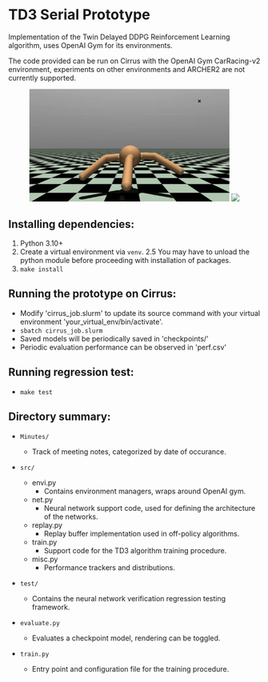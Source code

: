 # TD3 Serial Prototype
Implementation of the Twin Delayed DDPG Reinforcement Learning algorithm, uses OpenAI Gym for its environments.

The code provided can be run on Cirrus with the OpenAI Gym CarRacing-v2 environment, experiments on other environments and ARCHER2 are not currently supported.

<center>
<p float="middle">
  <img src="images/ant.gif" width="400" />
  <img src="images/car.gif" width="350" /> 
</p>
</center>

## Installing dependencies:
1. Python 3.10+
2. Create a virtual environment via `venv`.
2.5 You may have to unload the python module before proceeding with installation of packages.
3. `make install`

## Running the prototype on Cirrus:
* Modify 'cirrus_job.slurm' to update its source command with your virtual environment 'your_virtual_env/bin/activate'.
* `sbatch cirrus_job.slurm`
* Saved models will be periodically saved in 'checkpoints/'
* Periodic evaluation performance can be observed in 'perf.csv'

## Running regression test:
* `make test`

## Directory summary:
- `Minutes/`
    * Track of meeting notes, categorized by date of occurance.
- `src/`
	* envi.py
		- Contains environment managers, wraps around OpenAI gym.
	* net.py
		- Neural network support code, used for defining the architecture of the networks.
	* replay.py
		- Replay buffer implementation used in off-policy algorithms.
	* train.py
		- Support code for the TD3 algorithm training procedure.
	* misc.py
		- Performance trackers and distributions.

- `test/`
	* Contains the neural network verification regression testing framework.

- `evaluate.py`
    * Evaluates a checkpoint model, rendering can be toggled.

- `train.py`
	* Entry point and configuration file for the training procedure.
